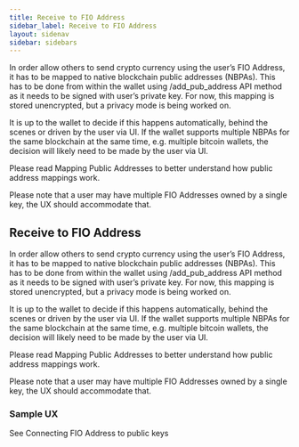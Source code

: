 ```yaml
---
title: Receive to FIO Address
sidebar_label: Receive to FIO Address
layout: sidenav
sidebar: sidebars
---
```


In order allow others to send crypto currency using the user’s FIO Address, it has to be mapped to native blockchain public addresses (NBPAs). This has to be done from within the wallet using /add_pub_address API method as it needs to be signed with user’s private key. For now, this mapping is stored unencrypted, but a privacy mode is being worked on.

It is up to the wallet to decide if this happens automatically, behind the scenes or driven by the user via UI. If the wallet supports multiple NBPAs for the same blockchain at the same time, e.g. multiple bitcoin wallets, the decision will likely need to be made by the user via UI.

Please read Mapping Public Addresses to better understand how public address mappings work.

Please note that a user may have multiple FIO Addresses owned by a single key, the UX should accommodate that.

## Receive to FIO Address

In order allow others to send crypto currency using the user’s FIO Address, it has to be mapped to native blockchain public addresses (NBPAs). This has to be done from within the wallet using /add_pub_address API method as it needs to be signed with user’s private key. For now, this mapping is stored unencrypted, but a privacy mode is being worked on.

It is up to the wallet to decide if this happens automatically, behind the scenes or driven by the user via UI. If the wallet supports multiple NBPAs for the same blockchain at the same time, e.g. multiple bitcoin wallets, the decision will likely need to be made by the user via UI.

Please read Mapping Public Addresses to better understand how public address mappings work.

Please note that a user may have multiple FIO Addresses owned by a single key, the UX should accommodate that.

### Sample UX

See Connecting FIO Address to public keys